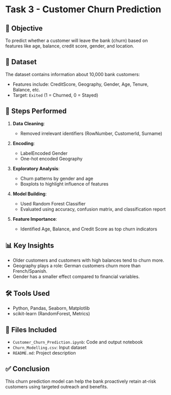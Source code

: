 # Task 3 - Customer Churn Prediction

## 🎯 Objective
To predict whether a customer will leave the bank (churn) based on features like age, balance, credit score, gender, and location.

## 📁 Dataset
The dataset contains information about 10,000 bank customers:
- Features include: CreditScore, Geography, Gender, Age, Tenure, Balance, etc.
- Target: `Exited` (1 = Churned, 0 = Stayed)

## 🧪 Steps Performed
1. **Data Cleaning**:
   - Removed irrelevant identifiers (RowNumber, CustomerId, Surname)

2. **Encoding**:
   - LabelEncoded Gender
   - One-hot encoded Geography

3. **Exploratory Analysis**:
   - Churn patterns by gender and age
   - Boxplots to highlight influence of features

4. **Model Building**:
   - Used Random Forest Classifier
   - Evaluated using accuracy, confusion matrix, and classification report

5. **Feature Importance**:
   - Identified Age, Balance, and Credit Score as top churn indicators

## 📊 Key Insights
- Older customers and customers with high balances tend to churn more.
- Geography plays a role: German customers churn more than French/Spanish.
- Gender has a smaller effect compared to financial variables.

## 🛠 Tools Used
- Python, Pandas, Seaborn, Matplotlib
- scikit-learn (RandomForest, Metrics)

## 📂 Files Included
- `Customer_Churn_Prediction.ipynb`: Code and output notebook
- `Churn_Modelling.csv`: Input dataset
- `README.md`: Project description

## ✅ Conclusion
This churn prediction model can help the bank proactively retain at-risk customers using targeted outreach and benefits.

